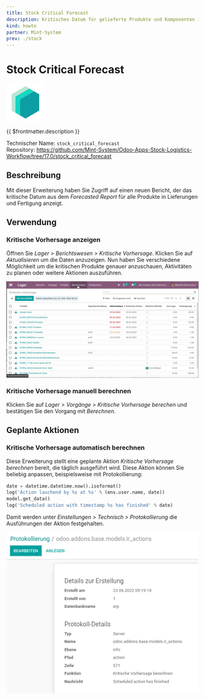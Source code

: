 ```yaml
---
title: Stock Critical Forecast
description: Kritisches Datum für gelieferte Produkte und Komponenten in der Fertigung anzeigen.
kind: howto
partner: Mint-System
prev: ./stock
---
```

# Stock Critical Forecast
![icon_oms_box](attachments/icons_odoo_mint_system.png)

{{ $frontmatter.description }}

Technischer Name: `stock_critical_forecast`\
Repository: <https://github.com/Mint-System/Odoo-Apps-Stock-Logistics-Workflow/tree/17.0/stock_critical_forecast>

## Beschreibung

Mit dieser Erweiterung haben Sie Zugriff auf einen neuen Bericht, der das kritische Datum aus dem *Forecasted Report* für alle Produkte in Lieferungen und Fertigung anzeigt.

## Verwendung

### Kritische Vorhersage anzeigen

Öffnen Sie *Lager > Berichtswesen > Kritische Vorhersage*. Klicken Sie auf *Aktualisieren* um die Daten anzuzeigen. Nun haben Sie verschiedene Möglichkeit um die kritischen Produkte genauer anzuschauen, Aktivitäten zu planen oder weitere Aktionen auszuführen.

![Stock Critical Forecast](attachments/Stock%20Critical%20Forecast.gif)

### Kritische Vorhersage manuell berechnen

Klicken Sie auf *Lager > Vorgänge > Kritische Vorhersage berechen* und bestätigen Sie den Vorgang mit *Berechnen*.

## Geplante Aktionen

### Kritische Vorhersage automatisch berechnen

Diese Erweiterung stellt eine geplante Aktion *Kritische Vorhersage berechnen* bereit, die täglich ausgeführt wird. Diese Aktion können Sie beliebig anpassen, beispielsweise mit Protokollierung:

```python
date = datetime.datetime.now().isoformat()
log('Action lauchend by %s at %s' % (env.user.name, date))
model.get_data()
log('Scheduled action with timestamp %s has finished' % date)
```

Damit werden unter *Einstellungen > Technisch > Protokollierung* die Ausführungen der Aktion festgehalten.

![](attachments/Stock%20Critical%20Forecast%20Protokollierung.png)
